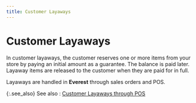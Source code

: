 ```yaml
---
title: Customer Layaways
---
```


# Customer Layaways


In customer layaways, the customer reserves one or more items from your  store by paying an initial amount as a guarantee. The balance is paid  later. Layaway items are released to the customer when they are paid for  in full.


Layaways are handled in **Everest**  through sales orders and POS.


{:.see_also}
See also
: [Customer  Layaways through POS]({{site.pos_baseurl}}/pos-trans/create-pos-doc/customer-layaways/customer-layaways-through-pos/customer_layaways_through_pos.html)
